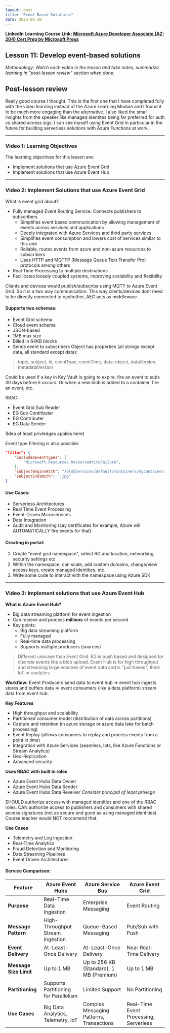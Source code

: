 ```yaml
---
layout: post
title: "Event Based Solutions"
date: 2025-04-10
---
```


**LinkedIn Learning Course Link: [Microsoft Azure Developer Associate (AZ-204) Cert Prep by Microsoft Press](https://www.linkedin.com/learning/microsoft-azure-developer-associate-az-204-cert-prep-by-microsoft-press/)**

## Lesson 11: Develop event-based solutions

*Methodology: Watch each video in the lesson and take notes, summarize learning in "post-lesson review" section when done.*

## Post-lesson review
Really good course I thought. This is the first one that I have completed fully with the video learning instead of the Azure Learning Module and I found it to be much more engaging than the alternative. I also liked the small insights from the speaker like managed identites being far preferred for auth vs shared access sigs. I can see myself using Event Grid in particular in the future for building serverless solutions with Azure Functions at work.

<hr/>

### Video 1: Learning Objectives

The learning objectives for this lesson are:
- Implement solutions that use Azure Event Grid
- Implement solutions that use Azure Event Hub

<hr/>

### Video 2: Implement Solutions that use Azure Event Grid

What is event grid about?
- Fully managed Event Routing Service. Connects publishers to subscribers
    - Simplifies event based communication by allowing management of events across services and applications
    - Deeply integrated with Azure Services and third party services
    - Simplifies event consumption and lowers cost of services similar to this one
    - Reliable, routes events from azure and non-azure resources to subscribers
    - Uses HTTP and MQTTP (Message Queue Text Transfer Pro) protocols among others
- Real Time Processing to multiple destinations
- Facilicates loosely coupled systems, improving scalability and flexibility

Clients and devices would publish/subscribe using MQTT to Azure Event Grid. So it is a two way communication. This way clients/devices dont need to be directly connected to eachother, AEG acts as middleware.

#### Supports two schemas:
- Event Grid schema
- Cloud event schema
- JSON-based
- 1MB max size
- Billed in 64KB blocks
- Sends event to subscribers
Object has properties (all strings except data, all standard except data):
> topic, subject, id, eventType, eventTime, data: object, dataVersion, metadataVersion

Could be used if a key in Key Vault is going to expire, fire an event to subs 30 days before it occurs. Or when a new blob is added to a container, fire an event, etc.

RBAC:
- Event Grid Sub Reader
- EG Sub Contributer
- EG Contributer
- EG Data Sender

(Idea of least privledges applies here)

Event type filtering is also possible:
```JSON
"filter": {
    "includedEventTypes": [
        "Microsoft.Resources.ResourceWriteFailure",
    ],
    "subjectBeginsWith": "/blobServices/default/containers/mycontainer/log",
    "subjectEndsWith": ".jpg"
}
```

#### Use Cases:
- Serverless Architectures
- Real Time Event Processing
- Event-Driven Microservices
- Data Integration
- Audit and Monitoring (say certificates for example, Azure will AUTOMATICALLY fire events for that)

#### Creating in portal:
1. Create "event grid namespace", select RG and location, networking, security settings etc
2. Within the namespace, can scale, add custom domains, change/view access keys, create managed identities, etc. 
3. Write some code to interact with the namespace using Azure SDK

<hr/>

### Video 3: Implement solutions that use Azure Event Hub

**What is Azure Event Hub?**
- Big data streaming platform for event ingestion
- Can recieve and process **millions** of events per second
- Key points:
    - Big data streaming platform
    - Fully managed
    - Real-time data processing
    - Supports multiple producers (sources)

> Different usecase than Event Grid. EG is push based and designed for discrete events like a blob upload. Event Hub is for high throughput and streaming large volumes of event data and is "pull based", think IoT or analytics

**Workflow:**
Event Producers send data to event hub => event hub ingests stores and buffers data => event consumers (like a data platform) stream data from event hub.

**Key Features**
- High throughput and scalability
- Partitioned consumer model (distribution of data across partitions)
- Capture and retention (in azure storage or azure data lake for batch processing)
- Event Replay (alllows consumers to replay and process events from a point in time)
- Integration with Azure Services (seamless, lots, like Azure Functions or Stream Analytics)
- Geo-Replication
- Advanced security

**Uses RBAC with built in roles**
- Azure Event Hubs Data Owner
- Azure Event Hubs Data Sender
- Azure Event Hubs Data Reveiver
*Consider principal of least privlege*

SHOULD authorize access with managed identities and one of the RBAC roles. 
CAN authorize access to publishers and consumers with shared access signatures (not as secure and good as using managed identities). Course teacher would NOT reccomend that. 

**Use Cases**
- Telemetry and Log Ingestion
- Real-Time Analytics
- Fraud Detection and Monitoring
- Data Streaming Pipelines
- Event Driven Architectures


#### Service Comparison:

| Feature              | Azure Event Hubs                        | Azure Service Bus                           | Azure Event Grid                          |
|----------------------|-----------------------------------------|---------------------------------------------|-------------------------------------------|
| **Purpose**          | Real-Time Data Ingestion                | Enterprise Messaging                        | Event Routing                              |
| **Message Pattern**  | High-Throughput Stream Ingestion        | Queue-Based Messaging                       | Pub/Sub with Push                          |
| **Event Delivery**   | At-Least-Once Delivery                  | At-Least-Once Delivery                      | Near Real-Time Delivery                    |
| **Message Size Limit** | Up to 1 MB                            | Up to 256 KB (Standard), 1 MB (Premium)     | Up to 1 MB                                 |
| **Partitioning**     | Supports Partitioning for Parallelism   | Limited Support                             | No Partitioning                            |
| **Use Cases**        | Big Data Analytics, Telemetry, IoT      | Complex Messaging Patterns, Transactions    | Real-Time Event Processing, Serverless     |

